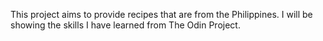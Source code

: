 This project aims to provide recipes that are from the Philippines. I will be showing the skills I have learned from The Odin Project.